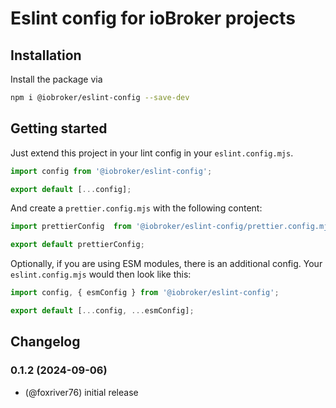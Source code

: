 # Eslint config for ioBroker projects

## Installation
Install the package via 

```bash
npm i @iobroker/eslint-config --save-dev
```

## Getting started
Just extend this project in your lint config in your `eslint.config.mjs`.

```js
import config from '@iobroker/eslint-config';

export default [...config];
```

And create a `prettier.config.mjs` with the following content:

```js
import prettierConfig  from '@iobroker/eslint-config/prettier.config.mjs';

export default prettierConfig;
```

Optionally, if you are using ESM modules, there is an additional config. 
Your `eslint.config.mjs` would then look like this:

```js
import config, { esmConfig } from '@iobroker/eslint-config';

export default [...config, ...esmConfig];
```

## Changelog

<!--
  Placeholder for the next version (at the beginning of the line):
  ### **WORK IN PROGRESS**
-->
### 0.1.2 (2024-09-06)
* (@foxriver76) initial release